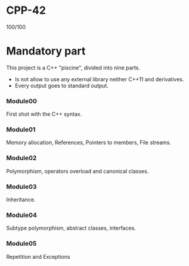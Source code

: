 # CPP-42
100/100

# Mandatory part
This project is a C++ "piscine", divided into nine parts.
- Is not allow to use any external library neither C++11 and derivatives.
- Every output goes to standard output.

### Module00
First shot with the C++ syntax.

### Module01
Memory allocation, References, Pointers to members, File streams.

### Module02
Polymorphism, operators overload and canonical classes.

### Module03
Inheritance.

### Module04
Subtype polymorphism, abstract classes, interfaces.

### Module05
Repetition and Exceptions
